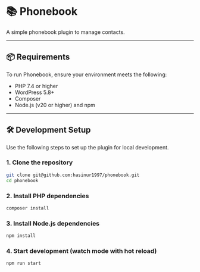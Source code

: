 # 📚 Phonebook

A simple phonebook plugin to manage contacts.

---

## 📦 Requirements

To run Phonebook, ensure your environment meets the following:

- PHP 7.4 or higher
- WordPress 5.8+
- Composer
- Node.js (v20 or higher) and npm

---

## 🛠️ Development Setup

Use the following steps to set up the plugin for local development.


### 1. Clone the repository
```bash
git clone git@github.com:hasinur1997/phonebook.git
cd phonebook
```

### 2. Install PHP dependencies
```bash
composer install
```

### 3. Install Node.js dependencies

```bash
npm install
```

### 4. Start development (watch mode with hot reload)
```bash
npm run start
```

